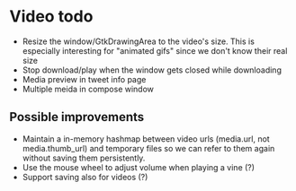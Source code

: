 



# Video todo

 - Resize the window/GtkDrawingArea to the video's size. This
   is especially interesting for "animated gifs" since we don't
   know their real size
 - Stop download/play when the window gets closed while downloading
 - Media preview in tweet info page
 - Multiple meida in compose window


## Possible improvements

 - Maintain a in-memory hashmap between video urls (media.url, not media.thumb\_url)
   and temporary files so we can refer to them again without saving them persistently.
 - Use the mouse wheel to adjust volume when playing a vine (?)
 - Support saving also for videos (?)
